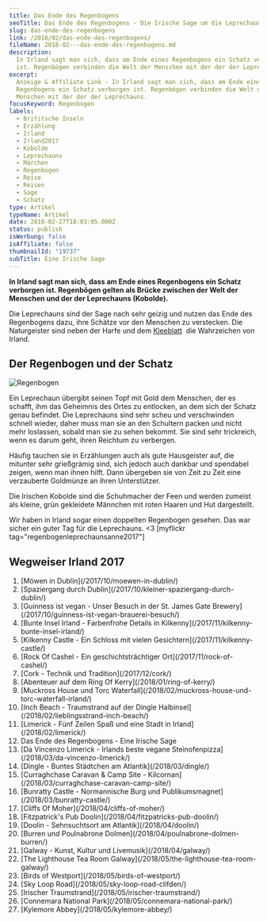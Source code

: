 ```yaml
---
title: Das Ende des Regenbogens
seoTitle: Das Ende des Regenbogens - Die Irische Sage um die Leprechauns
slug: das-ende-des-regenbogens
link: /2018/02/das-ende-des-regenbogens/
fileName: 2018-02---das-ende-des-regenbogens.md
description:
  In Irland sagt man sich, dass am Ende eines Regenbogens ein Schatz verborgen
  ist. Regenbögen verbinden die Welt der Menschen mit der der der Leprechauns.
excerpt:
  Anzeige & Affiliate Link - In Irland sagt man sich, dass am Ende eines
  Regenbogens ein Schatz verborgen ist. Regenbögen verbinden die Welt der
  Menschen mit der der der Leprechauns.
focusKeyword: Regenbogen
labels:
  - Brititsche Inseln
  - Erzählung
  - Irland
  - Irland2017
  - Kobolde
  - Leprechauns
  - Märchen
  - Regenbogen
  - Reise
  - Reisen
  - Sage
  - Schatz
type: Artikel
typeName: Artikel
date: 2018-02-27T18:03:05.000Z
status: publish
isWerbung: false
isAffiliate: false
thumbnailId: "19737"
subTitle: Eine Irische Sage
---
```


<strong>In Irland sagt man sich, dass am Ende eines Regenbogens ein Schatz
verborgen ist. Regenbögen gelten als Brücke zwischen der Welt der Menschen und
der der Leprechauns (Kobolde).</strong>

Die Leprechauns sind der Sage nach sehr geizig und nutzen das Ende des
Regenbogens dazu, ihre Schätze vor den Menschen zu verstecken. Die Naturgeister
sind neben der Harfe und dem [Kleeblatt](/2017/11/rock-of-cashel/)  die
Wahrzeichen von Irland.

## Der Regenbogen und der Schatz

![Regenbogen](http://cardamonchai.com/wp-content/uploads/2018/02/40224300371_ce2a1edc82_z-300x225.jpg)

Ein Leprechaun übergibt seinen Topf mit Gold dem Menschen, der es schafft, ihm
das Geheimnis des Ortes zu entlocken, an dem sich der Schatz genau befindet. Die
Leprechauns sind sehr scheu und verschwinden schnell wieder, daher muss man sie
an den Schultern packen und nicht mehr loslassen, sobald man sie zu sehen
bekommt. Sie sind sehr trickreich, wenn es darum geht, ihren Reichtum zu
verbergen.

Häufig tauchen sie in Erzählungen auch als gute Hausgeister auf, die mitunter
sehr grießgrämig sind, sich jedoch auch dankbar und spendabel zeigen, wenn man
ihnen hilft. Dann übergeben sie von Zeit zu Zeit eine verzauberte Goldmünze an
ihren Unterstützer.

Die Irischen Kobolde sind die Schuhmacher der Feen und werden zumeist als
kleine, grün gekleidete Männchen mit roten Haaren und Hut dargestellt.

Wir haben in Irland sogar einen doppelten Regenbogen gesehen. Das war sicher ein
guter Tag für die Leprechauns. &lt;3 [myflickr
tag="regenbogenleprechaunsanne2017"]

## Wegweiser Irland 2017

<ol>
    <li> [Möwen in Dublin](/2017/10/moewen-in-dublin/) </li>
    <li> [Spaziergang durch Dublin](/2017/10/kleiner-spaziergang-durch-dublin/) </li>
    <li> [Guinness ist vegan - Unser Besuch in der St. James Gate Brewery](/2017/10/guinness-ist-vegan-brauerei-besuch/) </li>
    <li> [Bunte Insel Irland - Farbenfrohe Details in Kilkenny](/2017/11/kilkenny-bunte-insel-irland/) </li>
    <li> [Kilkenny Castle - Ein Schloss mit vielen Gesichtern](/2017/11/kilkenny-castle/) </li>
    <li> [Rock Of Cashel - Ein geschichtsträchtiger Ort](/2017/11/rock-of-cashel/) </li>
    <li> [Cork - Technik und Tradition](/2017/12/cork/) </li>
    <li> [Abenteuer auf dem Ring Of Kerry](/2018/01/ring-of-kerry/) </li>
    <li> [Muckross House und Torc Waterfall](/2018/02/muckross-house-und-torc-waterfall-irland/) </li>
    <li> [Inch Beach - Traumstrand auf der Dingle Halbinsel](/2018/02/lieblingsstrand-inch-beach/) </li>
    <li> [Limerick - Fünf Zeilen Spaß und eine Stadt in Irland](/2018/02/limerick/) </li>
    <li>Das Ende des Regenbogens - Eine Irische Sage</li>
    <li> [Da Vincenzo Limerick - Irlands beste vegane Steinofenpizza](/2018/03/da-vincenzo-limerick/) </li>
    <li> [Dingle - Buntes Städtchen am Atlantik](/2018/03/dingle/) </li>
    <li> [Curraghchase Caravan &amp; Camp Site - Kilcornan](/2018/03/curraghchase-caravan-camp-site/) </li>
    <li> [Bunratty Castle - Normannische Burg und Publikumsmagnet](/2018/03/bunratty-castle/) </li>
    <li> [Cliffs Of Moher](/2018/04/cliffs-of-moher/) </li>
    <li> [Fitzpatrick's Pub Doolin](/2018/04/fitzpatricks-pub-doolin/) </li>
    <li> [Doolin - Sehnsuchtsort am Atlantik](/2018/04/doolin/) </li>
    <li> [Burren und Poulnabrone Dolmen](/2018/04/poulnabrone-dolmen-burren/) </li>
    <li> [Galway - Kunst, Kultur und Livemusik](/2018/04/galway/) </li>
    <li> [The Lighthouse Tea Room Galway](/2018/05/the-lighthouse-tea-room-galway/) </li>
    <li> [Birds of Westport](/2018/05/birds-of-westport/) </li>
    <li> [Sky Loop Road](/2018/05/sky-loop-road-clifden/) </li>
    <li> [Irischer Traumstrand](/2018/05/irischer-traumstrand/) </li>
    <li> [Connemara National Park](/2018/05/connemara-national-park/) </li>
    <li> [Kylemore Abbey](/2018/05/kylemore-abbey/) </li>
</ol>
